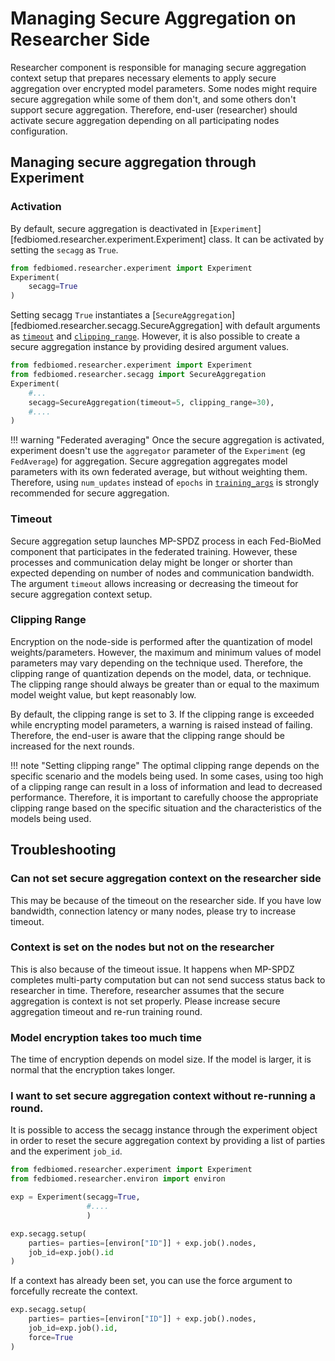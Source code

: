 # Managing Secure Aggregation on Researcher Side

Researcher component is responsible for managing secure aggregation context setup that prepares necessary
elements to apply secure aggregation over encrypted model parameters. Some nodes might require secure aggregation
while some of them don't, and some others don't support secure aggregation. Therefore, end-user (researcher) should activate secure aggregation depending on all participating nodes configuration.


## Managing secure aggregation through Experiment

### Activation

By default, secure aggregation is deactivated in [`Experiment`][fedbiomed.researcher.experiment.Experiment] class. It can
be activated by setting the `secagg` as `True`.

```python
from fedbiomed.researcher.experiment import Experiment
Experiment(
    secagg=True
)
```

Setting secagg `True` instantiates a [`SecureAggregation`][fedbiomed.researcher.secagg.SecureAggregation]
with default arguments as [`timeout`](#timeout) and [`clipping_range`](#clipping-range).  However, it is also possible
to create a secure aggregation instance by providing desired argument values.

```python
from fedbiomed.researcher.experiment import Experiment
from fedbiomed.researcher.secagg import SecureAggregation
Experiment(
    #...
    secagg=SecureAggregation(timeout=5, clipping_range=30),
    #....
)
```

!!! warning "Federated averaging"
    Once the secure aggregation is activated, experiment doesn't use the `aggregator` parameter of the `Experiment` (eg `FedAverage`) for aggregation.
    Secure aggregation aggregates model parameters with its own federated average, but without weighting them.
    Therefore, using `num_updates` instead of
    `epochs` in [`training_args`](../researcher/experiment.md/#controlling-the-number-of-training-loop-iterations) is strongly recommended for secure aggregation.


### Timeout

Secure aggregation setup launches MP-SPDZ process in each Fed-BioMed component that participates in the federated training.
However, these processes and communication delay might be longer or shorter than expected depending on number of
nodes and communication bandwidth. The argument `timeout` allows increasing or decreasing the timeout for secure
aggregation context setup.

### Clipping Range

Encryption on the node-side is performed after the quantization of model weights/parameters. However, the maximum
and minimum values of model parameters may vary depending on the technique used. Therefore, the clipping range of
quantization depends on the model, data, or technique. The clipping range should always be greater than or equal to
the maximum model weight value, but kept reasonably low.

By default, the clipping range is set to 3. If the clipping range is exceeded while encrypting model parameters,
a warning is raised instead of failing. Therefore, the end-user is aware that the clipping range should
be increased for the next rounds.


!!! note "Setting clipping range"
    The optimal clipping range depends on the specific scenario and the models being used. In some cases, using too
    high of a clipping range can result in a loss of information and lead to decreased performance. Therefore, it is
    important to carefully choose the appropriate clipping range based on the specific situation and the characteristics
    of the models being used.



## Troubleshooting

### Can not set secure aggregation context on the researcher side

This may be because of the timeout on the researcher side. If you have low bandwidth, connection latency or
many nodes, please try to increase timeout.

### Context is set on the nodes but not on the researcher

This is also because of the timeout issue. It happens when MP-SPDZ completes multi-party computation but
can not send success status back to researcher in time. Therefore, researcher assumes that the secure aggregation
is context is not set properly. Please increase secure aggregation timeout and re-run training round.

### Model encryption takes too much time

The time of encryption depends on model size. If the model is larger, it is normal that the encryption
takes longer.

### I want to set secure aggregation context without re-running a round.

It is possible to access the secagg instance through the experiment object in order to reset the secure
aggregation context by providing a list of parties and the experiment `job_id`.

```python
from fedbiomed.researcher.experiment import Experiment
from fedbiomed.researcher.environ import environ

exp = Experiment(secagg=True,
                 #....
                 )

exp.secagg.setup(
    parties= parties=[environ["ID"]] + exp.job().nodes,
    job_id=exp.job().id
)

```
If a context has already been set, you can use the force argument to forcefully recreate the context.
```python
exp.secagg.setup(
    parties= parties=[environ["ID"]] + exp.job().nodes,
    job_id=exp.job().id,
    force=True
)
```
